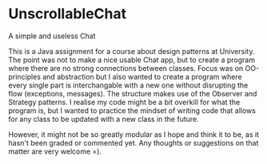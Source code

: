 # UnscrollableChat
A simple and useless Chat

This is a Java assignment for a course about design patterns at University. The point was not to make a nice usable Chat app, but to create a program where there are no strong connections between classes. Focus was on OO-principles and abstraction but I also wanted to create a program where every single part is interchangable with a new one without disrupting the flow (exceptions, messages). The structure makes use of the Observer and Strategy patterns. I realise my code might be a bit overkill for what the program is, but I wanted to practice the mindset of writing code that allows for any class to be updated with a new class in the future.

However, it might not be so greatly modular as I hope and think it to be, as it hasn't been graded or commented yet. Any thoughts or suggestions on that matter are very welcome =).
